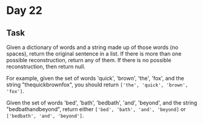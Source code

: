 # Day 22
## Task
Given a dictionary of words and a string made up of those words (no spaces), return the original sentence in a list. If there is more than one possible reconstruction, return any of them. If there is no possible reconstruction, then return null.

For example, given the set of words 'quick', 'brown', 'the', 'fox', and the string "thequickbrownfox", you should return ```['the', 'quick', 'brown', 'fox']```.

Given the set of words 'bed', 'bath', 'bedbath', 'and', 'beyond', and the string "bedbathandbeyond", return either ```['bed', 'bath', 'and', 'beyond]``` or ```['bedbath', 'and', 'beyond']```.